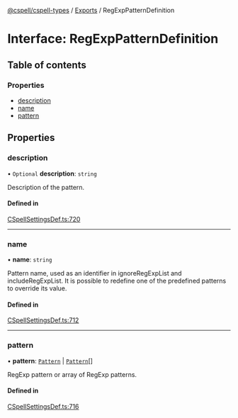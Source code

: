 [@cspell/cspell-types](../README.md) / [Exports](../modules.md) / RegExpPatternDefinition

# Interface: RegExpPatternDefinition

## Table of contents

### Properties

- [description](RegExpPatternDefinition.md#description)
- [name](RegExpPatternDefinition.md#name)
- [pattern](RegExpPatternDefinition.md#pattern)

## Properties

### description

• `Optional` **description**: `string`

Description of the pattern.

#### Defined in

[CSpellSettingsDef.ts:720](https://github.com/streetsidesoftware/cspell/blob/d20c1f2/packages/cspell-types/src/CSpellSettingsDef.ts#L720)

___

### name

• **name**: `string`

Pattern name, used as an identifier in ignoreRegExpList and includeRegExpList.
It is possible to redefine one of the predefined patterns to override its value.

#### Defined in

[CSpellSettingsDef.ts:712](https://github.com/streetsidesoftware/cspell/blob/d20c1f2/packages/cspell-types/src/CSpellSettingsDef.ts#L712)

___

### pattern

• **pattern**: [`Pattern`](../modules.md#pattern) \| [`Pattern`](../modules.md#pattern)[]

RegExp pattern or array of RegExp patterns.

#### Defined in

[CSpellSettingsDef.ts:716](https://github.com/streetsidesoftware/cspell/blob/d20c1f2/packages/cspell-types/src/CSpellSettingsDef.ts#L716)

